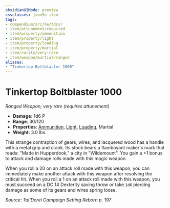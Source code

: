 ```yaml
---
obsidianUIMode: preview
cssclasses: json5e-item
tags:
- compendium/src/5e/tdcsr
- item/attunement/required
- item/property/ammunition
- item/property/light
- item/property/loading
- item/property/martial
- item/rarity/very-rare
- item/weapon/martial/ranged
aliases: 
- "Tinkertop Boltblaster 1000"
---
```

# Tinkertop Boltblaster 1000
*Ranged Weapon, very rare (requires attunement)*  

- **Damage**: 1d6 P
- **Range**: 30/120
- **Properties**: [Ammunition](/Systems/5e/rules/item-properties.md#Ammunition), [Light](/Systems/5e/rules/item-properties.md#Light), [Loading](/Systems/5e/rules/item-properties.md#Loading), Martial
- **Weight**: 3.0 lbs.

This strange contraption of gears, wires, and lacquered wood has a handle with a metal grip and crank. Its stock bears a flamboyant maker's mark that reads: "Made in Hupperdook," a city in "Wildemount". You gain a +1 bonus to attack and damage rolls made with this magic weapon.

When you roll a 20 on an attack roll made with this weapon, you can immediately make another attack with this weapon after resolving the critical hit. When you roll a 1 on an attack roll made with this weapon, you must succeed on a DC 14 Dexterity saving throw or take `1d6` piercing damage as some of its gears and wires spring loose.

*Source: Tal'Dorei Campaign Setting Reborn p. 197*